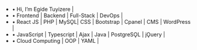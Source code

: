 - • Hi, I’m Egide Tuyizere |
- • Frontend | Backend | Full-Stack | DevOps |
- • React JS | PHP | MySǪL| CSS | Bootstrap | Cpanel | CMS | WordPress |
- • JavaScript | Typescript | Ajax | Java | PostgreSǪL | jǪuery |
- • Cloud Computing | OOP | YAML | 
<!--- 
kinggiddy1/kinggiddy1 is a ✨ special ✨ repository because its `README.md` (this file) appears on your GitHub profile.
You can click the Preview link to take a look at your changes.
--->
